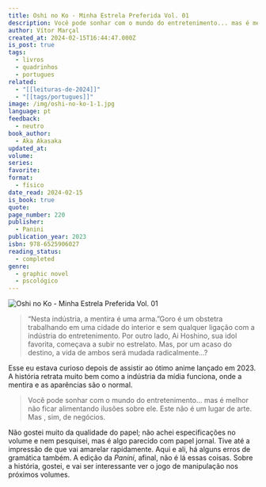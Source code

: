 ```yaml
---
title: Oshi no Ko - Minha Estrela Preferida Vol. 01
description: Você pode sonhar com o mundo do entretenimento... mas é melhor não ficar alimentando ilusões sobre ele. Este não é um lugar de arte. Mas , sim, de negócios.
author: Vítor Marçal
created_at: 2024-02-15T16:44:47.000Z
is_post: true
tags:
  - livros
  - quadrinhos
  - portugues
related:
  - "[[leituras-de-2024]]"
  - "[[tags/portugues]]"
image: /img/oshi-no-ko-1-1.jpg
language: pt
feedback:
  - neutro
book_author:
  - Aka Akasaka
updated_at: 
volume: 
series: 
favorite: 
format:
  - físico
date_read: 2024-02-15
is_book: true
quote: 
page_number: 220
publisher:
  - Panini
publication_year: 2023
isbn: 978-6525906027
reading_status:
  - completed
genre:
  - graphic novel
  - pscológico
---
```


![Oshi no Ko - Minha Estrela Preferida Vol. 01](/img/oshi-no-ko-1-1.jpg)

> “Nesta indústria, a mentira é uma arma.”Goro é um obstetra trabalhando em uma cidade do interior e sem qualquer ligação com a indústria do entretenimento. Por outro lado, Ai Hoshino, sua idol favorita, começava a subir no estrelato. Mas, por um acaso do destino, a vida de ambos será mudada radicalmente...?

Esse eu estava curioso depois de assistir ao ótimo anime lançado em 2023. A história retrata muito bem como a indústria da mídia funciona, onde a mentira e as aparências são o normal.

> Você pode sonhar com o mundo do entretenimento... mas é melhor não ficar alimentando ilusões sobre ele. Este não é um lugar de arte. Mas , sim, de negócios.

Não gostei muito da qualidade do papel; não achei especificações no volume e nem pesquisei, mas é algo parecido com papel jornal. Tive até a impressão de que vai amarelar rapidamente. Aqui e ali, há alguns erros de gramática também. A edição da _Panini_, afinal, não é lá essas coisas. Sobre a história, gostei, e vai ser interessante ver o jogo de manipulação nos próximos volumes.